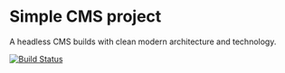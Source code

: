# Simple CMS project

A headless CMS builds with clean modern architecture and technology.


[![Build Status](https://travis-ci.org/EmreKarahan/dotnet-core-simple-cms.svg?branch=master)](https://travis-ci.org/EmreKarahan/dotnet-core-simple-cms)